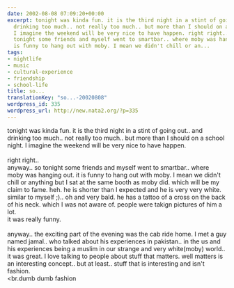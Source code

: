 ```yaml
---
date: 2002-08-08 07:09:20+00:00
excerpt: tonight was kinda fun. it is the third night in a stint of going out.. and
  drinking too much.. not really too much.. but more than I should on a school night.
  I imagine the weekend will be very nice to have happen. right right.. anyway.. so
  tonight some friends and myself went to smartbar.. where moby was hanging out. it
  is funny to hang out with moby. I mean we didn't chill or an...
tags:
- nightlife
- music
- cultural-experience
- friendship
- school-life
title: so...
translationKey: "so...-20020808"
wordpress_id: 335
wordpress_url: http://new.nata2.org/?p=335
---
```


tonight was kinda fun. it is the third night in a stint of going out.. and drinking too much.. not really too much.. but more than I should on a school night. I imagine the weekend will be very nice to have happen. <br/><br/>right right.. <br/>anyway.. so tonight some friends and myself went to smartbar.. where moby was hanging out. it is funny to hang out with moby. I mean we didn't chill or anything but I sat at the same booth as moby did. which will be my claim to fame. heh. he is shorter than I expected and he is very very white. similar to myself ;).. oh and very bald. he has a tattoo of a cross on the back of his neck. which I was not aware of. people were takign pictures of him a lot. <br/>it was really funny.<br/><br/>
anyway.. the exciting part of the evening was the cab ride home. I met a guy named jamal.. who talked about his experiences in pakistan.. in the us and his experiences being a muslim in our strange and very white(moby) world.. it was great. I love talking to people about stuff that matters. well matters is an interesting concept.. but at least.. stuff that is interesting and isn't fashion. <br/><br.dumb dumb fashion